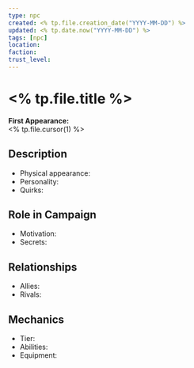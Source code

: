```yaml
---
type: npc
created: <% tp.file.creation_date("YYYY-MM-DD") %>
updated: <% tp.date.now("YYYY-MM-DD") %>
tags: [npc]
location: 
faction: 
trust_level: 
---
```


# <% tp.file.title %>

**First Appearance:**  
<% tp.file.cursor(1) %>

## Description
- Physical appearance:  
- Personality:  
- Quirks:  

## Role in Campaign
- Motivation:  
- Secrets:  

## Relationships
- Allies:  
- Rivals:  

## Mechanics
- Tier:  
- Abilities:  
- Equipment:  
